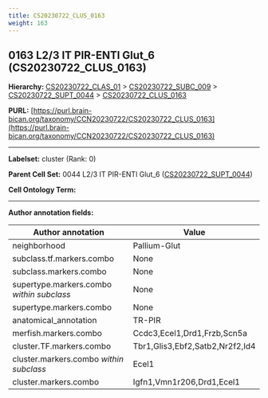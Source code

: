```yaml
---
title: CS20230722_CLUS_0163
weight: 163
---
```

## 0163 L2/3 IT PIR-ENTl Glut_6 (CS20230722_CLUS_0163)
<b>Hierarchy: </b>
[CS20230722_CLAS_01](../CS20230722_CLAS_01) >
[CS20230722_SUBC_009](../CS20230722_SUBC_009) >
[CS20230722_SUPT_0044](../CS20230722_SUPT_0044) >
[CS20230722_CLUS_0163](../CS20230722_CLUS_0163)

**PURL:** [https://purl.brain-bican.org/taxonomy/CCN20230722/CS20230722_CLUS_0163](https://purl.brain-bican.org/taxonomy/CCN20230722/CS20230722_CLUS_0163)

---


**Labelset:** cluster (Rank: 0)

**Parent Cell Set:** 0044 L2/3 IT PIR-ENTl Glut_6 ([CS20230722_SUPT_0044](../CS20230722_SUPT_0044))



**Cell Ontology Term:** 

[MARKER GENES.]: #


---

[TRANSFERRED ANNOTATIONS.]: #


[AUTHOR ANNOTATION FIELDS.]: #


**Author annotation fields:**

| Author annotation | Value |
|-------------------|-------|
|neighborhood|Pallium-Glut|
|subclass.tf.markers.combo|None|
|subclass.markers.combo|None|
|supertype.markers.combo _within subclass_|None|
|supertype.markers.combo|None|
|anatomical_annotation|TR-PIR|
|merfish.markers.combo|Ccdc3,Ecel1,Drd1,Frzb,Scn5a|
|cluster.TF.markers.combo|Tbr1,Glis3,Ebf2,Satb2,Nr2f2,Id4|
|cluster.markers.combo _within subclass_|Ecel1|
|cluster.markers.combo|Igfn1,Vmn1r206,Drd1,Ecel1|
